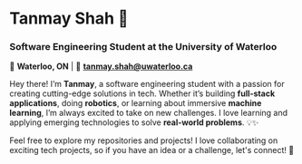 # **Tanmay Shah** 🚀

### Software Engineering Student at the University of Waterloo
📍 **Waterloo, ON** | 📧 **tanmay.shah@uwaterloo.ca**  


Hey there! I’m **Tanmay**, a software engineering student with a passion for creating cutting-edge solutions in tech. Whether it’s building **full-stack applications**, doing **robotics**, or learning about immersive **machine learning**, I’m always excited to take on new challenges. I love learning and applying emerging technologies to solve **real-world problems**. 💡✨

Feel free to explore my repositories and projects! I love collaborating on exciting tech projects, so if you have an idea or a challenge, let's connect! 🎉
